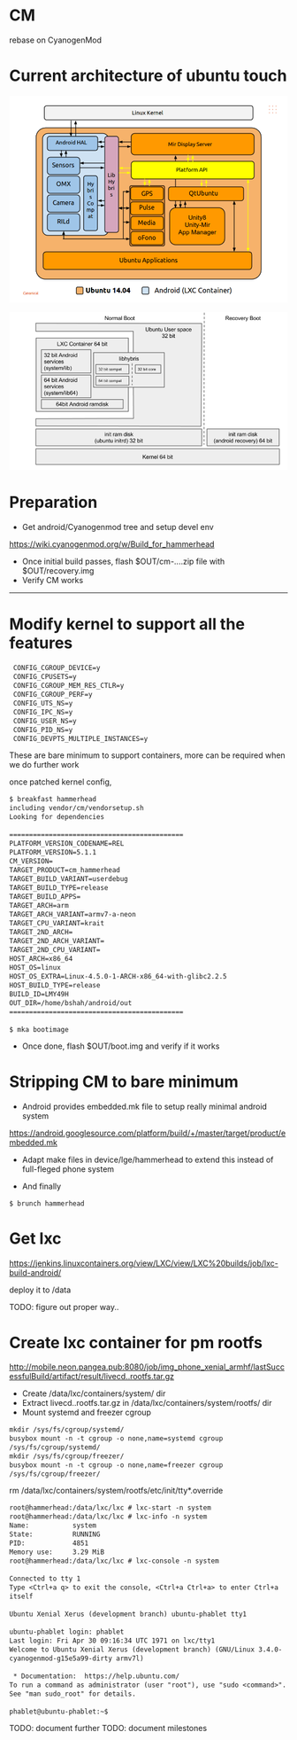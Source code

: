 # CM

rebase on CyanogenMod

# Current architecture of ubuntu touch

![Ubuntu touch Architecture](ubuntu_touch_architecture.png)

![Container Architecture](container.png)

# Preparation

- Get android/Cyanogenmod tree and setup devel env

https://wiki.cyanogenmod.org/w/Build_for_hammerhead

- Once initial build passes, flash $OUT/cm-....zip file with $OUT/recovery.img
- Verify CM works

------

# Modify kernel to support all the features

```
 CONFIG_CGROUP_DEVICE=y
 CONFIG_CPUSETS=y
 CONFIG_CGROUP_MEM_RES_CTLR=y
 CONFIG_CGROUP_PERF=y
 CONFIG_UTS_NS=y
 CONFIG_IPC_NS=y
 CONFIG_USER_NS=y
 CONFIG_PID_NS=y
 CONFIG_DEVPTS_MULTIPLE_INSTANCES=y
```

These are bare minimum to support containers, more can be required when we do further work

once patched kernel config,

```
$ breakfast hammerhead
including vendor/cm/vendorsetup.sh
Looking for dependencies

============================================
PLATFORM_VERSION_CODENAME=REL
PLATFORM_VERSION=5.1.1
CM_VERSION=
TARGET_PRODUCT=cm_hammerhead
TARGET_BUILD_VARIANT=userdebug
TARGET_BUILD_TYPE=release
TARGET_BUILD_APPS=
TARGET_ARCH=arm
TARGET_ARCH_VARIANT=armv7-a-neon
TARGET_CPU_VARIANT=krait
TARGET_2ND_ARCH=
TARGET_2ND_ARCH_VARIANT=
TARGET_2ND_CPU_VARIANT=
HOST_ARCH=x86_64
HOST_OS=linux
HOST_OS_EXTRA=Linux-4.5.0-1-ARCH-x86_64-with-glibc2.2.5
HOST_BUILD_TYPE=release
BUILD_ID=LMY49H
OUT_DIR=/home/bshah/android/out
============================================

$ mka bootimage

```

- Once done, flash $OUT/boot.img and verify if it works

# Stripping CM to bare minimum

- Android provides embedded.mk file to setup really minimal android system

https://android.googlesource.com/platform/build/+/master/target/product/embedded.mk

- Adapt make files in device/lge/hammerhead to extend this instead of full-fleged phone system

- And finally

```
$ brunch hammerhead
```

# Get lxc

https://jenkins.linuxcontainers.org/view/LXC/view/LXC%20builds/job/lxc-build-android/

deploy it to /data

TODO: figure out proper way..

# Create lxc container for pm rootfs

http://mobile.neon.pangea.pub:8080/job/img_phone_xenial_armhf/lastSuccessfulBuild/artifact/result/livecd..rootfs.tar.gz

- Create /data/lxc/containers/system/ dir
- Extract livecd..rootfs.tar.gz in /data/lxc/containers/system/rootfs/ dir
- Mount systemd and freezer cgroup

```
mkdir /sys/fs/cgroup/systemd/
busybox mount -n -t cgroup -o none,name=systemd cgroup /sys/fs/cgroup/systemd/
mkdir /sys/fs/cgroup/freezer/
busybox mount -n -t cgroup -o none,name=freezer cgroup /sys/fs/cgroup/freezer/
```

rm /data/lxc/containers/system/rootfs/etc/init/tty*.override

```
root@hammerhead:/data/lxc/lxc # lxc-start -n system
root@hammerhead:/data/lxc/lxc # lxc-info -n system
Name:           system
State:          RUNNING
PID:            4851
Memory use:     3.29 MiB
root@hammerhead:/data/lxc/lxc # lxc-console -n system

Connected to tty 1
Type <Ctrl+a q> to exit the console, <Ctrl+a Ctrl+a> to enter Ctrl+a itself

Ubuntu Xenial Xerus (development branch) ubuntu-phablet tty1

ubuntu-phablet login: phablet
Last login: Fri Apr 30 09:16:34 UTC 1971 on lxc/tty1
Welcome to Ubuntu Xenial Xerus (development branch) (GNU/Linux 3.4.0-cyanogenmod-g15e5a99-dirty armv7l)

 * Documentation:  https://help.ubuntu.com/
To run a command as administrator (user "root"), use "sudo <command>".
See "man sudo_root" for details.

phablet@ubuntu-phablet:~$
```

TODO: document further
TODO: document milestones
